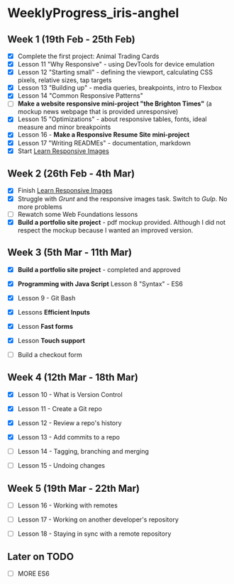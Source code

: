 # WeeklyProgress_iris-anghel

## Week 1 (19th Feb - 25th Feb) ##

- [x] Complete the first project: Animal Trading Cards
- [x] Lesson 11 "Why Responsive" - using DevTools for device emulation
- [x] Lesson 12 "Starting small" - defining the viewport, calculating CSS pixels, relative sizes, tap targets
- [X] Lesson 13 "Building up" - media queries, breakpoints, intro to Flexbox
- [x] Lesson 14 "Common Responsive Patterns"
- [ ] **Make a website responsive mini-project "the Brighton Times"** (a mockup news webpage that is provided unresponsive)
- [x] Lesson 15 "Optimizations" - about responsive tables, fonts, ideal measure and minor breakpoints
- [x] Lesson 16 - **Make a Responsive Resume Site mini-project**
- [x] Lesson 17 "Writing READMEs" - documentation, markdown
- [x] Start [Learn Responsive Images](https://www.udacity.com/course/responsive-images--ud882)

## Week 2 (26th Feb - 4th Mar) ##

- [x] Finish [Learn Responsive Images](https://www.udacity.com/course/responsive-images--ud882)
- [x] Struggle with *Grunt* and the responsive images task. Switch to *Gulp*. No more problems
- [ ] Rewatch some Web Foundations lessons
- [x] **Build a portfolio site project** - pdf mockup provided. Although I did not respect the mockup because I wanted an improved version.

## Week 3 (5th Mar - 11th Mar) ##

- [x] **Build a portfolio site project** - completed and approved
- [x] **Programming with Java Script** Lesson 8 "Syntax" - ES6
- [x] Lesson 9 - Git Bash
- [x] Lessons **Efficient Inputs**
- [x] Lesson **Fast forms**
- [x] Lesson **Touch support**
- [ ] Build a checkout form


## Week 4 (12th Mar - 18th Mar) ##

- [x] Lesson 10 - What is Version Control
- [x] Lesson 11 - Create a Git repo
- [x] Lesson 12 - Review a repo's history
- [x] Lesson 13 - Add commits to a repo
- [ ] Lesson 14 - Tagging, branching and merging
- [ ] Lesson 15 - Undoing changes


## Week 5 (19th Mar - 22th Mar) ##

- [ ] Lesson 16 - Working with remotes
- [ ] Lesson 17 - Working on another developer's repository
- [ ] Lesson 18 - Staying in sync with a remote repository



## Later on TODO ##

- [ ] MORE ES6
 
